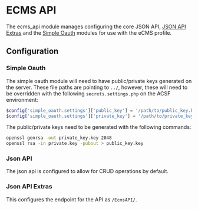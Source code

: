 # ECMS API

The ecms_api module manages configuring the core JSON API, [JSON API Extras](https://www.drupal.org/project/jsonapi_extras)
and the [Simple Oauth](https://www.drupal.org/project/simple_oauth) modules for 
use with the eCMS profile.

## Configuration

### Simple Oauth
The simple oauth module will need to have public/private keys generated
on the server. These file paths are pointing to `../`, however, these will need
to be overridden with the following `secrets.settings.php`
on the ACSF environment:

```php
$config['simple_oauth.settings']['public_key'] = '/path/to/public_key.key';
$config['simple_oauth.settings']['private_key'] = '/path/to/private_key.key';
```

The public/private keys need to be generated with the following commands:

```bash
openssl genrsa -out private_key.key 2048
openssl rsa -in private.key -pubout > public_key.key
```

### Json API
The json api is configured to allow for CRUD operations by default.

### Json API Extras
This configures the endpoint for the API as `/EcmsAPI/`.
